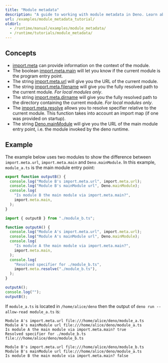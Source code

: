 ```yaml
---
title: "Module metadata"
description: "A guide to working with module metadata in Deno. Learn about import.meta properties, main module detection, file paths, URL resolution, and how to access module context information in your applications."
url: /examples/module_metadata_tutorial/
oldUrl:
  - /runtime/manual/examples/module_metadata/
  - /runtime/tutorials/module_metadata/
---
```


## Concepts

- [import.meta](https://developer.mozilla.org/en-US/docs/Web/JavaScript/Reference/Statements/import.meta)
  can provide information on the context of the module.
- The boolean
  [import.meta.main](https://docs.deno.com/api/web/~/ImportMeta#property_main)
  will let you know if the current module is the program entry point.
- The string
  [import.meta.url](https://docs.deno.com/api/web/~/ImportMeta#property_url)
  will give you the URL of the current module.
- The string
  [import.meta.filename](https://docs.deno.com/api/web/~/ImportMeta#property_filename)
  will give you the fully resolved path to the current module. _For local
  modules only_.
- The string
  [import.meta.dirname](https://docs.deno.com/api/web/~/ImportMeta#property_dirname)
  will give you the fully resolved path to the directory containing the current
  module. _For local modules only_.
- The
  [import.meta.resolve](https://docs.deno.com/api/web/~/ImportMeta#property_resolve)
  allows you to resolve specifier relative to the current module. This function
  takes into account an import map (if one was provided on startup).
- The string [Deno.mainModule](https://docs.deno.com/api/deno/~/Deno.mainModule)
  will give you the URL of the main module entry point, i.e. the module invoked
  by the deno runtime.

## Example

The example below uses two modules to show the difference between
`import.meta.url`, `import.meta.main` and `Deno.mainModule`. In this example,
`module_a.ts` is the main module entry point:

```ts title="module_b.ts"
export function outputB() {
  console.log("Module B's import.meta.url", import.meta.url);
  console.log("Module B's mainModule url", Deno.mainModule);
  console.log(
    "Is module B the main module via import.meta.main?",
    import.meta.main,
  );
}
```

```ts title="module_a.ts"
import { outputB } from "./module_b.ts";

function outputA() {
  console.log("Module A's import.meta.url", import.meta.url);
  console.log("Module A's mainModule url", Deno.mainModule);
  console.log(
    "Is module A the main module via import.meta.main?",
    import.meta.main,
  );
  console.log(
    "Resolved specifier for ./module_b.ts",
    import.meta.resolve("./module_b.ts"),
  );
}

outputA();
console.log("");
outputB();
```

If `module_a.ts` is located in `/home/alice/deno` then the output of
`deno run --allow-read module_a.ts` is:

```console
Module A's import.meta.url file:///home/alice/deno/module_a.ts
Module A's mainModule url file:///home/alice/deno/module_a.ts
Is module A the main module via import.meta.main? true
Resolved specifier for ./module_b.ts file:///home/alice/deno/module_b.ts

Module B's import.meta.url file:///home/alice/deno/module_b.ts
Module B's mainModule url file:///home/alice/deno/module_a.ts
Is module B the main module via import.meta.main? false
```
